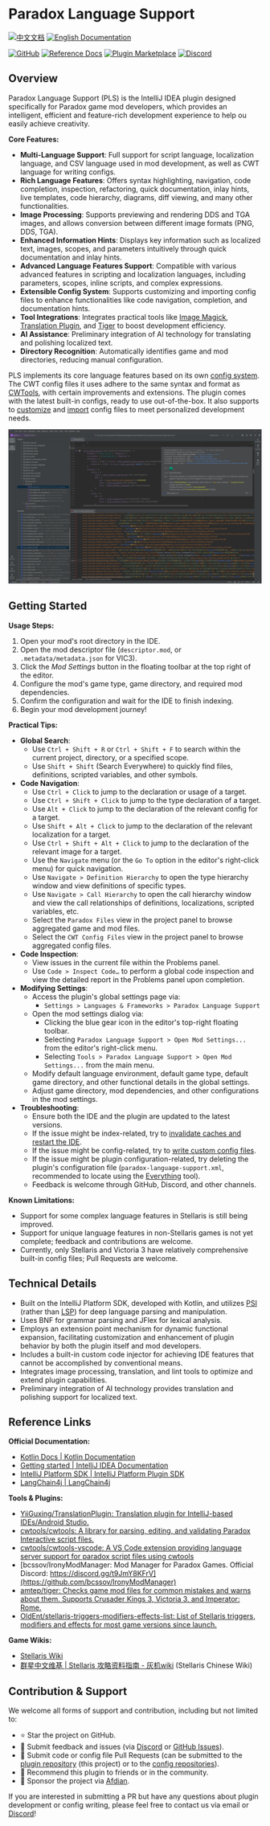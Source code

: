 # Paradox Language Support

[![中文文档](https://img.shields.io/badge/文档-中文-blue)](README.md)
[![English Documentation](https://img.shields.io/badge/Docs-English-green)](README_en.md)

[![GitHub](https://img.shields.io/badge/GitHub-Repo-blue?logo=github)](https://github.com/DragonKnightOfBreeze/Paradox-Language-Support)
[![Reference Docs](https://img.shields.io/badge/Docs-Reference-orange)](https://windea.icu/Paradox-Language-Support)
[![Plugin Marketplace](https://img.shields.io/badge/JetBrains-Marketplace-orange)](https://plugins.jetbrains.com/plugin/16825-paradox-language-support)
[![Discord](https://img.shields.io/badge/Discord-Community-blue?logo=discord)](https://discord.gg/vBpbET2bXT)

## Overview

Paradox Language Support (PLS) is the IntelliJ IDEA plugin designed specifically for Paradox game mod developers, which provides an intelligent, efficient and feature-rich development experience to help ou easily achieve creativity.

**Core Features:**

- **Multi-Language Support**: Full support for script language, localization language, and CSV language used in mod development, as well as CWT language for writing configs.
- **Rich Language Features**: Offers syntax highlighting, navigation, code completion, inspection, refactoring, quick documentation, inlay hints, live templates, code hierarchy, diagrams, diff viewing, and many other functionalities.
- **Image Processing**: Supports previewing and rendering DDS and TGA images, and allows conversion between different image formats (PNG, DDS, TGA).
- **Enhanced Information Hints**: Displays key information such as localized text, images, scopes, and parameters intuitively through quick documentation and inlay hints.
- **Advanced Language Features Support**: Compatible with various advanced features in scripting and localization languages, including parameters, scopes, inline scripts, and complex expressions.
- **Extensible Config System**: Supports customizing and importing config files to enhance functionalities like code navigation, completion, and documentation hints.
- **Tool Integrations**: Integrates practical tools like [Image Magick](https://www.imagemagick.org), [Translation Plugin](https://github.com/yiiguxing/TranslationPlugin), and [Tiger](https://github.com/amtep/tiger) to boost development efficiency.
- **AI Assistance**: Preliminary integration of AI technology for translating and polishing localized text.
- **Directory Recognition**: Automatically identifies game and mod directories, reducing manual configuration.

PLS implements its core language features based on its own [config system](https://windea.icu/Paradox-Language-Support/en/config.html). The CWT config files it uses adhere to the same syntax and format as [CWTools](https://github.com/cwtools/cwtools), with certain improvements and extensions. The plugin comes with the latest built-in configs, ready to use out-of-the-box. It also supports to [customize](https://windea.icu/Paradox-Language-Support/en/config.html#write-cwt-config-files) and [import](https://windea.icu/Paradox-Language-Support/en/config.html#import-cwt-config-files) config files to meet personalized development needs.

![](docs/images/preview_1_en.png)

## Getting Started

**Usage Steps:**

1. Open your mod's root directory in the IDE.
2. Open the mod descriptor file (`descriptor.mod`, or `.metadata/metadata.json` for VIC3).
3. Click the *Mod Settings* button in the floating toolbar at the top right of the editor.
4. Configure the mod's game type, game directory, and required mod dependencies.
5. Confirm the configuration and wait for the IDE to finish indexing.
6. Begin your mod development journey!

**Practical Tips:**

- **Global Search**:
  - Use `Ctrl + Shift + R` or `Ctrl + Shift + F` to search within the current project, directory, or a specified scope.
  - Use `Shift + Shift` (Search Everywhere) to quickly find files, definitions, scripted variables, and other symbols.
- **Code Navigation**:
  - Use `Ctrl + Click` to jump to the declaration or usage of a target.
  - Use `Ctrl + Shift + Click` to jump to the type declaration of a target.
  - Use `Alt + Click` to jump to the declaration of the relevant config for a target.
  - Use `Shift + Alt + Click` to jump to the declaration of the relevant localization for a target.
  - Use `Ctrl + Shift + Alt + Click` to jump to the declaration of the relevant image for a target.
  - Use the `Navigate` menu (or the `Go To` option in the editor's right-click menu) for quick navigation.
  - Use `Navigate > Definition Hierarchy` to open the type hierarchy window and view definitions of specific types.
  - Use `Navigate > Call Hierarchy` to open the call hierarchy window and view the call relationships of definitions, localizations, scripted variables, etc.
  - Select the `Paradox Files` view in the project panel to browse aggregated game and mod files.
  - Select the `CWT Config Files` view in the project panel to browse aggregated config files.
- **Code Inspection**:
  - View issues in the current file within the Problems panel.
  - Use `Code > Inspect Code…` to perform a global code inspection and view the detailed report in the Problems panel upon completion.
- **Modifying Settings**:
  - Access the plugin's global settings page via:
    - `Settings > Languages & Frameworks > Paradox Language Support`
  - Open the mod settings dialog via:
    - Clicking the blue gear icon in the editor's top-right floating toolbar.
    - Selecting `Paradox Language Support > Open Mod Settings...` from the editor's right-click menu.
    - Selecting `Tools > Paradox Language Support > Open Mod Settings...` from the main menu.
  - Modify default language environment, default game type, default game directory, and other functional details in the global settings.
  - Adjust game directory, mod dependencies, and other configurations in the mod settings.
- **Troubleshooting**:
  - Ensure both the IDE and the plugin are updated to the latest versions.
  - If the issue might be index-related, try to [invalidate caches and restart the IDE](https://www.jetbrains.com/help/idea/invalidate-caches.html).
  - If the issue might be config-related, try to [write custom config files](https://windea.icu/Paradox-Language-Support/en/config.html#write-cwt-config-files).
  - If the issue might be plugin configuration-related, try deleting the plugin's configuration file (`paradox-language-support.xml`, recommended to locate using the [Everything](https://www.voidtools.com) tool).
  - Feedback is welcome through GitHub, Discord, and other channels.

**Known Limitations:**

- Support for some complex language features in Stellaris is still being improved.
- Support for unique language features in non-Stellaris games is not yet complete; feedback and contributions are welcome.
- Currently, only Stellaris and Victoria 3 have relatively comprehensive built-in config files; Pull Requests are welcome.

## Technical Details

- Built on the IntelliJ Platform SDK, developed with Kotlin, and utilizes [PSI](https://plugins.jetbrains.com/docs/intellij/psi.html) (rather than [LSP](https://microsoft.github.io/language-server-protocol)) for deep language parsing and manipulation.
- Uses BNF for grammar parsing and JFlex for lexical analysis.
- Employs an extension point mechanism for dynamic functional expansion, facilitating customization and enhancement of plugin behavior by both the plugin itself and mod developers.
- Includes a built-in custom code injector for achieving IDE features that cannot be accomplished by conventional means.
- Integrates image processing, translation, and lint tools to optimize and extend plugin capabilities.
- Preliminary integration of AI technology provides translation and polishing support for localized text.

## Reference Links

**Official Documentation:**

- [Kotlin Docs | Kotlin Documentation](https://kotlinlang.org/docs/home.html)
- [Getting started | IntelliJ IDEA Documentation](https://www.jetbrains.com/help/idea/getting-started.html)
- [IntelliJ Platform SDK | IntelliJ Platform Plugin SDK](https://plugins.jetbrains.com/docs/intellij/welcome.html)
- [LangChain4j | LangChain4j](https://docs.langchain4j.dev/)

**Tools & Plugins:**

- [YiiGuxing/TranslationPlugin: Translation plugin for IntelliJ-based IDEs/Android Studio.](https://github.com/YiiGuxing/TranslationPlugin)
- [cwtools/cwtools: A library for parsing, editing, and validating Paradox Interactive script files.](https://github.com/cwtools/cwtools)
- [cwtools/cwtools-vscode: A VS Code extension providing language server support for paradox script files using cwtools](https://github.com/cwtools/cwtools-vscode)
- [bcssov/IronyModManager: Mod Manager for Paradox Games. Official Discord: https://discord.gg/t9JmY8KFrV](https://github.com/bcssov/IronyModManager)
- [amtep/tiger: Checks game mod files for common mistakes and warns about them. Supports Crusader Kings 3, Victoria 3, and Imperator: Rome.](https://github.com/amtep/tiger)
- [OldEnt/stellaris-triggers-modifiers-effects-list: List of Stellaris triggers, modifiers and effects for most game versions since launch.](https://github.com/OldEnt/stellaris-triggers-modifiers-effects-list)

**Game Wikis:**

- [Stellaris Wiki](https://stellaris.paradoxwikis.com/Stellaris_Wiki)
- [群星中文维基 | Stellaris 攻略资料指南 - 灰机wiki](https://qunxing.huijiwiki.com/wiki/%E9%A6%96%E9%A1%B5) (Stellaris Chinese Wiki)

## Contribution & Support

We welcome all forms of support and contribution, including but not limited to:

- ⭐ Star the project on GitHub.
- 🐛 Submit feedback and issues (via [Discord](https://discord.gg/vBpbET2bXT) or [GitHub Issues](https://github.com/DragonKnightOfBreeze/Paradox-Language-Support/issues)).
- 🔧 Submit code or config file Pull Requests (can be submitted to the [plugin repository](https://github.com/DragonKnightOfBreeze/Paradox-Language-Support) (this project) or to the [config repositories](https://github.com/DragonKnightOfBreeze/Paradox-Language-Support/blob/master/cwt/README.md)).
- 📢 Recommend this plugin to friends or in the community.
- 💝 Sponsor the project via [Afdian](https://afdian.com/a/dk_breeze).

If you are interested in submitting a PR but have any questions about plugin development or config writing, please feel free to contact us via email or [Discord](https://discord.gg/vBpbET2bXT)!
